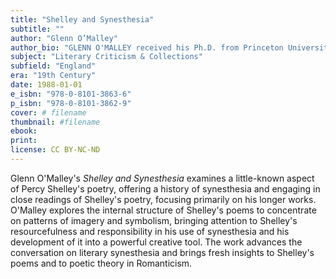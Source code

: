 ```yaml
---
title: "Shelley and Synesthesia"
subtitle: ""
author: "Glenn O’Malley"
author_bio: "GLENN O'MALLEY received his Ph.D. from Princeton University in 1956 and was a professor of English at Northwestern University."
subject: "Literary Criticism & Collections"
subfield: "England"
era: "19th Century"
date: 1988-01-01
e_isbn: "978-0-8101-3863-6"
p_isbn: "978-0-8101-3862-9"
cover: # filename
thumbnail: #filename
ebook:
print:
license: CC BY-NC-ND
---
```

Glenn O'Malley's _Shelley and Synesthesia_ examines a little-known aspect of Percy Shelley's poetry, offering a history of synesthesia and engaging in close readings of Shelley's poetry, focusing primarily on his longer works. O'Malley explores the internal structure of Shelley's poems to concentrate on patterns of imagery and symbolism, bringing attention to Shelley's resourcefulness and responsibility in his use of synesthesia and his development of it into a powerful creative tool. The work advances the conversation on literary synesthesia and brings fresh insights to Shelley's poems and to poetic theory in Romanticism.
